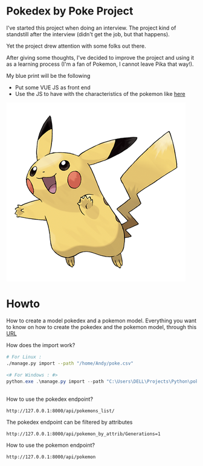 # Pokedex by Poke Project


I've started this project when doing an interview. The project kind of standstill after the interview (didn't get the job, but that happens). 

Yet the project drew attention with some folks out there. 

After giving some thoughts, I've decided to improve the project and using it as a learning process (I'm a fan of Pokemon, I cannot leave Pika that way!). 

My blue print will be the following 

- Put some VUE JS as front end
- Use the JS to have with the characteristics of the pokemon like [here](https://www.pokemon.com/fr/pokedex/pikachu)

![Pikachu](pikachu.png)

# Howto

How to create a model pokedex and a pokemon model. Everything you want to know on how to create the pokedex and the pokemon model, through this [URL](pokedex.md)

How does the import work?

````bash
# For Linux : 
./manage.py import --path "/home/Andy/poke.csv"
````

````powershell
<# For Windows : #>
python.exe .\manage.py import --path "C:\Users\DELL\Projects\Python\pokemon\poke.csv"



````

How to use the pokedex endpoint?

````
http://127.0.0.1:8000/api/pokemons_list/
````

The pokedex endpoint can be filtered by attributes

````
http://127.0.0.1:8000/api/pokemon_by_attrib/Generations=1
````


How to use the pokemon endpoint?

````
http://127.0.0.1:8000/api/pokemon

````
